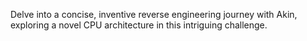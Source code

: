 Delve into a concise, inventive reverse engineering journey with Akin, exploring a novel CPU architecture in this intriguing challenge.
